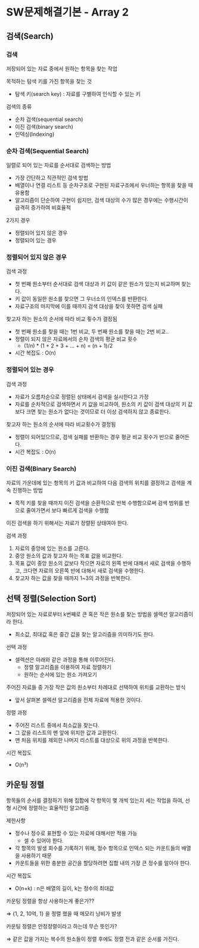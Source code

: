 # SW문제해결기본 - Array 2

## 검색(Search)

### 검색

저장되어 있는 자료 중에서 원하는 항목을 찾는 작업

목적하는 탐색 키를 가진 항목을 찾는 것

- 탐색 키(search key) : 자료를 구별하여 인식할 수 있는 키

검색의 종류

- 순차 검색(sequential search)
- 이진 검색(binary search)
- 인덱싱(Indexing)

### 순차 검색(Sequential Search)

일렬로 되어 있는 자료를 순서대로 검색하는 방법

- 가장 간단하고 직관적인 검색 방법
- 배열이나 연결 리스트 등 순차구조로 구현된 자료구조에서 우너하는 항목을 찾을 때 유용함
- 알고리즘이 단순하여 구현이 쉽지만, 검색 대상의 수가 많은 경우에는 수행시간이 급격히 증가하여 비효율적

2가지 경우

- 정렬되어 있지 않은 경우
- 정렬되어 있는 경우

### 정렬되어 있지 않은 경우

검색 과정

- 첫 번째 원소부터 순서대로 검색 대상과 키 값이 같은 원소가 있는지 비교하며 찾는다.
- 키 값이 동일한 원소를 찾으면 그 우너소의 인덱스를 반환한다.
- 자료구조의 마지막에 이를 때까지 검색 대상을 찾이 못하면 검색 실패

찾고자 하는 원소의 순서에 따라 비교 횧수가 결정됨

- 첫 번째 원소를 찾을 때는 1번 비교, 두 번째 원소를 찾을 때는 2번 비교..
- 정렬이 되지 않은 자료에서의 순차 검색의 평균 비교 횟수
    - (1/n) * (1 + 2 + 3 + … + n) = (n + 1)/2
- 시간 복잡도 : O(n)

### 정렬되어 있는 경우

검색 과정

- 자료가 오름차순으로 정렬된 상태에서 검색을 실시한다고 가정
- 자료를 순차적으로 검색하면서 키 값을 비교하여, 원소의 키 값이 검색 대상의 키 값보다 크면 찾는 원소가 없다는 것이므로 더 이상 검색하지 않고 종료한다.

찾고자 하는 원소의 순서에 따라 비교횟수가 결정됨

- 정렬이 되어있으므로, 검색 실패를 반환하는 경우 평균 비교 횟수가 반으로 줄어든다.
- 시간 복잡도 : O(n)

### 이진 검색(Binary Search)

자료의 가운데에 있는 항목의 키 값과 비교하여 다음 검색의 위치를 결정하고 검색을 계속 진행하는 방법

- 목적 키를 찾을 때까지 이진 검색을 순환적으로 반복 수행함으로써 검색 범위를 반으로 줄여가면서 보다 빠르게 검색을 수행함

이진 검색을 하기 위해서는 자료가 정렬된 상태여야 한다.

검색 과정

1. 자료의 중앙에 있는 원소를 고른다.
2. 중앙 원소의 값과 찾고자 하는 목표 값을 비교한다.
3. 목표 값이 중앙 원소의 값보다 작으면 자료의 왼쪽 반에 대해서 새로 검색을 수행하고,
크다면 자료의 오른쪽 반에 대해서 새로 검색을 수행한다.
4. 찾고자 하는 값을 찾을 때까지 1~3의 과정을 반복한다.

## 선택 정렬(Selection Sort)

저장되어 있는 자료로부터 k번째로 큰 혹은 작은 원소를 찾는 방법을 셀렉션 알고리즘이라 한다.

- 최소값, 최대값 혹은 중간 값을 찾는 알고리즘을 의미하기도 한다.

선택 과정

- 셀렉션은 아래와 같은 과정을 통해 이루어진다.
    - 정렬 알고리즘을 이용하여 자료 정렬하기
    - 원하는 순서에 있는 원소 가져오기

주어진 자료들 중 가장 작은 값의 원소부터 차례대로 선택하여 위치를 교환하는 방식

- 앞서 살펴본 셀렉션 알고리즘을 전체 자료에 적용한 것이다.

정렬 과정

- 주어진 리스트 중에서 최소값을 찾는다.
- 그 값을 리스트의 맨 앞에 위치한 값과 교환한다.
- 맨 처음 위치를 제외한 나머지 리스트를 대상으로 위의 과정을 반복한다.

시간 복잡도

- O(n²)

## 카운팅 정렬

항목들의 순서를 결정하기 위해 집합에 각 항목이 몇 개씩 있는지 세는 작업을 하여, 선형 시간에 정렬하는 효율적인 알고리즘

제한사항

- 정수나 정수로 표현할 수 있는 자료에 대해서만 적용 가능
    - 셀 수 있어야 한다.
- 각 항목의 발생 회수를 기록하기 위해, 정수 항목으로 인덱스 되는 카운트들의 배열을 사용하기 때문
- 카운트들을 위한 충분한 공간을 할당하려면 집합 내의 가장 큰 정수를 알아야 한다.

시간 복잡도

- O(n+k) : n은 배열의 길이, k는 정수의 최대값

카운팅 정렬을 항상 사용하는게 좋은가??

⇒ {1, 2, 10억, 1} 을 정렬 했을 때 메모리 낭비가 발생

카운팅 정렬은 안정정렬이라고 하는데 무슨 뜻인가?

⇒ 같은 값을 가지는 복수의 원소들이 정렬 후에도 정렬 전과 같은 순서를 가진다.